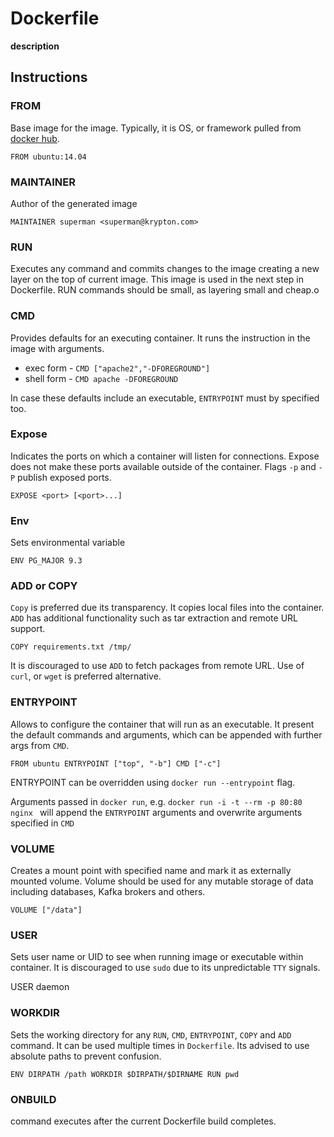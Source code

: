 # Dockerfile

**description**

## Instructions

### FROM
Base image for the image. Typically, it is OS, or framework pulled from [docker hub](https://hub.docker.com/).

`FROM ubuntu:14.04`

### MAINTAINER
Author of the generated image

`MAINTAINER superman <superman@krypton.com>`

### RUN
Executes any command and commits changes to the image creating a new layer on the top of current image. This image is used in the next step in Dockerfile. RUN commands should be small, as layering small and cheap.o

### CMD
Provides defaults for an executing container. It runs the instruction in the image with arguments.

- exec form - `CMD ["apache2","-DFOREGROUND"]`
- shell form - `CMD apache -DFOREGROUND` 

In case these defaults include an executable, `ENTRYPOINT` must by specified too.

### Expose
Indicates the ports on which a container will listen for connections. Expose does not make these ports available outside of the container. Flags `-p` and `-P` publish exposed ports.

`EXPOSE <port> [<port>...]`

### Env
Sets environmental variable

`ENV PG_MAJOR 9.3`

### ADD or COPY
`Copy` is preferred due its transparency. It copies local files into the container. `ADD` has additional functionality such as tar extraction and remote URL support.

`COPY requirements.txt /tmp/`

It is discouraged to use  `ADD` to fetch packages from remote URL. Use of `curl`, or `wget` is preferred alternative.

### ENTRYPOINT
Allows to configure the container that will run as an executable. It present the default commands and arguments, which can be appended with further args from `CMD`.

``
FROM ubuntu
ENTRYPOINT ["top", "-b"]
CMD ["-c"]
``

ENTRYPOINT can be overridden using `docker run --entrypoint` flag.

Arguments passed in `docker run`, e.g. `docker run -i -t --rm -p 80:80 nginx
` will append the `ENTRYPOINT` arguments and overwrite arguments specified in `CMD`

### VOLUME
Creates a mount point with specified name and mark it as externally mounted volume. Volume should be used for any mutable storage of data including databases, Kafka brokers and others.

`VOLUME ["/data"]`

### USER
Sets user name or UID to see when running image or executable within container. It is discouraged to use `sudo` due to its unpredictable `TTY` signals.

USER daemon

### WORKDIR
Sets the working directory for any `RUN`, `CMD`, `ENTRYPOINT`, `COPY` and `ADD` command. It can be used multiple times in `Dockerfile`.  Its advised to use absolute paths to prevent confusion.

`
ENV DIRPATH /path
WORKDIR $DIRPATH/$DIRNAME
RUN pwd
`

### ONBUILD
command executes after the current Dockerfile build completes.
